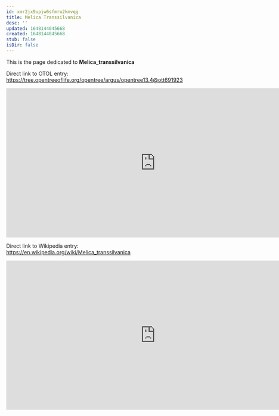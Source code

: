```yaml
---
id: xmr2jx9upjw6sfmru2kmvqg
title: Melica Transsilvanica
desc: ''
updated: 1648144045668
created: 1648144045668
stub: false
isDir: false
---
```

This is the page dedicated to **Melica_transsilvanica**


Direct link to OTOL entry: https://tree.opentreeoflife.org/opentree/argus/opentree13.4@ott691923



<html>
    <body>
    <iframe src="https://tree.opentreeoflife.org/opentree/argus/opentree13.4@ott691923"
    width="800" height="400" frameborder="0" allowfullscreen> </iframe>
    </body>
</html>
    


Direct link to Wikipedia entry: https://en.wikipedia.org/wiki/Melica_transsilvanica



<html>
    <body>
    <iframe src="https://en.wikipedia.org/wiki/Melica_transsilvanica"
    width="800" height="400" frameborder="0" allowfullscreen> </iframe>
    </body>
</html>
    
